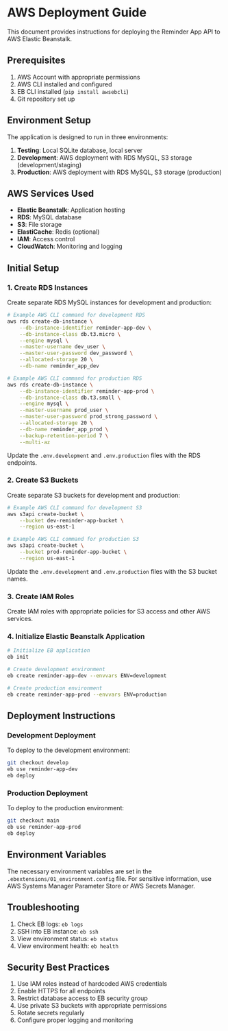 # AWS Deployment Guide

This document provides instructions for deploying the Reminder App API to AWS Elastic Beanstalk.

## Prerequisites

1. AWS Account with appropriate permissions
2. AWS CLI installed and configured
3. EB CLI installed (`pip install awsebcli`)
4. Git repository set up

## Environment Setup

The application is designed to run in three environments:

1. **Testing**: Local SQLite database, local server
2. **Development**: AWS deployment with RDS MySQL, S3 storage (development/staging)
3. **Production**: AWS deployment with RDS MySQL, S3 storage (production)

## AWS Services Used

- **Elastic Beanstalk**: Application hosting
- **RDS**: MySQL database
- **S3**: File storage
- **ElastiCache**: Redis (optional)
- **IAM**: Access control
- **CloudWatch**: Monitoring and logging

## Initial Setup

### 1. Create RDS Instances

Create separate RDS MySQL instances for development and production:

```bash
# Example AWS CLI command for development RDS
aws rds create-db-instance \
    --db-instance-identifier reminder-app-dev \
    --db-instance-class db.t3.micro \
    --engine mysql \
    --master-username dev_user \
    --master-user-password dev_password \
    --allocated-storage 20 \
    --db-name reminder_app_dev

# Example AWS CLI command for production RDS
aws rds create-db-instance \
    --db-instance-identifier reminder-app-prod \
    --db-instance-class db.t3.small \
    --engine mysql \
    --master-username prod_user \
    --master-user-password prod_strong_password \
    --allocated-storage 20 \
    --db-name reminder_app_prod \
    --backup-retention-period 7 \
    --multi-az
```

Update the `.env.development` and `.env.production` files with the RDS endpoints.

### 2. Create S3 Buckets

Create separate S3 buckets for development and production:

```bash
# Example AWS CLI command for development S3
aws s3api create-bucket \
    --bucket dev-reminder-app-bucket \
    --region us-east-1

# Example AWS CLI command for production S3
aws s3api create-bucket \
    --bucket prod-reminder-app-bucket \
    --region us-east-1
```

Update the `.env.development` and `.env.production` files with the S3 bucket names.

### 3. Create IAM Roles

Create IAM roles with appropriate policies for S3 access and other AWS services.

### 4. Initialize Elastic Beanstalk Application

```bash
# Initialize EB application
eb init

# Create development environment
eb create reminder-app-dev --envvars ENV=development

# Create production environment
eb create reminder-app-prod --envvars ENV=production
```

## Deployment Instructions

### Development Deployment

To deploy to the development environment:

```bash
git checkout develop
eb use reminder-app-dev
eb deploy
```

### Production Deployment

To deploy to the production environment:

```bash
git checkout main
eb use reminder-app-prod
eb deploy
```

## Environment Variables

The necessary environment variables are set in the `.ebextensions/01_environment.config` file. For sensitive information, use AWS Systems Manager Parameter Store or AWS Secrets Manager.

## Troubleshooting

1. Check EB logs: `eb logs`
2. SSH into EB instance: `eb ssh`
3. View environment status: `eb status`
4. View environment health: `eb health`

## Security Best Practices

1. Use IAM roles instead of hardcoded AWS credentials
2. Enable HTTPS for all endpoints
3. Restrict database access to EB security group
4. Use private S3 buckets with appropriate permissions
5. Rotate secrets regularly
6. Configure proper logging and monitoring
